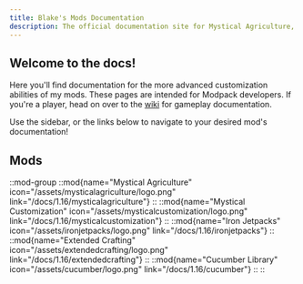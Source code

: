 ```yaml
---
title: Blake's Mods Documentation
description: The official documentation site for Mystical Agriculture, Mystical Customization, Iron Jetpacks and Extended Crafting.
---
```


## Welcome to the docs! 

Here you'll find documentation for the more advanced customization abilities of my mods. These pages are intended for Modpack developers. If you're a player, head on over to the [wiki](../../wiki) for gameplay documentation.

Use the sidebar, or the links below to navigate to your desired mod's documentation!

## Mods

::mod-group
  ::mod{name="Mystical Agriculture" icon="/assets/mysticalagriculture/logo.png" link="/docs/1.16/mysticalagriculture"}
  ::
  ::mod{name="Mystical Customization" icon="/assets/mysticalcustomization/logo.png" link="/docs/1.16/mysticalcustomization"}
  ::
  ::mod{name="Iron Jetpacks" icon="/assets/ironjetpacks/logo.png" link="/docs/1.16/ironjetpacks"}
  ::
  ::mod{name="Extended Crafting" icon="/assets/extendedcrafting/logo.png" link="/docs/1.16/extendedcrafting"}
  ::
  ::mod{name="Cucumber Library" icon="/assets/cucumber/logo.png" link="/docs/1.16/cucumber"}
  ::
::

